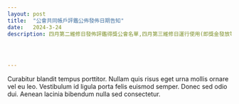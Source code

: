 ```yaml
---
layout: post
title:  "公會共同帳戶評鑑公佈發佈日期告知"
date:   2024-3-24
description: 四月第二維修日發佈評鑑得獎公會名單,四月第三維修日運行使用(即獎金發放等措施)




---
```


<p class="intro"><span class="dropcap">C</span>urabitur blandit tempus porttitor. Nullam quis risus eget urna mollis ornare vel eu leo. Vestibulum id ligula porta felis euismod semper. Donec sed odio dui. Aenean lacinia bibendum nulla sed consectetur.</p>

